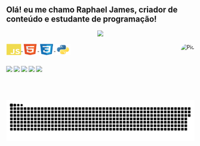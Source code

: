 ## Olá! eu me chamo Raphael James, criador de conteúdo e estudante de programação!
<div align="center">
  <a href="https://github.com/kitsunebishi">
  <img height="180em" src="https://github-readme-stats.vercel.app/api?username=kitsunebishi&show_icons=true&theme=dracula&include_all_commits=true&count_private=true"/>
</div>
<div style="display: inline_block"><br>
  <img align="center" alt="Js" height="30" width="40" src="https://raw.githubusercontent.com/devicons/devicon/master/icons/javascript/javascript-plain.svg">
  <img align="center" alt="HTML" height="30" width="40" src="https://raw.githubusercontent.com/devicons/devicon/master/icons/html5/html5-original.svg">
  <img align="center" alt="CSS" height="30" width="40" src="https://raw.githubusercontent.com/devicons/devicon/master/icons/css3/css3-original.svg">
  <img align="center" alt="Python" height="30" width="40" src="https://raw.githubusercontent.com/devicons/devicon/master/icons/python/python-original.svg">
  <img align="right" alt="Pic" height="150" style="border-radius:50px;" src="https://cdn.discordapp.com/attachments/336817482541039628/895056213467856916/338224_VKCO4xTP.png">
</div>
  
  ##
 
<div> 
  <a href="https://www.youtube.com/channel/UC_IXcxJvbqQdHPLOO_HdbQg" target="_blank"><img src="https://img.shields.io/badge/YouTube-FF0000?style=for-the-badge&logo=youtube&logoColor=white" target="_blank"></a>
  <a href="https://www.instagram.com/raphaeljamesz/" target="_blank"><img src="https://img.shields.io/badge/-Instagram-%23E4405F?style=for-the-badge&logo=instagram&logoColor=white" target="_blank"></a>
 	<a href="https://www.twitch.tv/rafaballerinii" target="_blank"><img src="https://img.shields.io/badge/Twitch-9146FF?style=for-the-badge&logo=twitch&logoColor=white" target="_blank"></a>
 <a href="https://discord.gg/CXTDs64Q6H" target="_blank"><img src="https://img.shields.io/badge/Discord-7289DA?style=for-the-badge&logo=discord&logoColor=white" target="_blank"></a> 
  <a href = "mailto:raphajamesfcunha@gmail.com"><img src="https://img.shields.io/badge/-Gmail-%23333?style=for-the-badge&logo=gmail&logoColor=white" target="_blank"></a>
 
 ![Snake animation](https://github.com/kitsunebishi/kitsunebishi/blob/output/github-contribution-grid-snake.svg)
 
</div>
